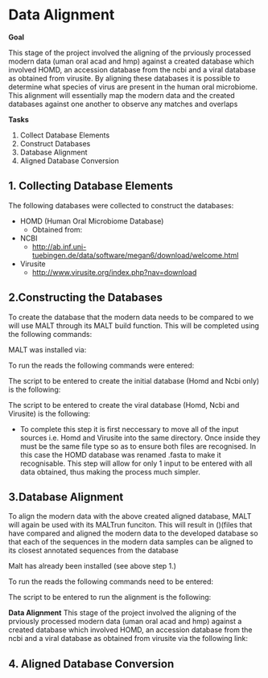 Data Alignment
=============

**Goal**

This stage of the project involved the aligning of the prviously processed modern data (uman oral acad and hmp) against a created database which involved HOMD, an accession database from the ncbi and a viral database as obtained from virusite. By aligning these databases it is possible to determine what species of virus are present in the human oral microbiome. This alignment will essentially map the modern data and the created databases against one another to observe any matches and overlaps 

**Tasks**
1. Collect Database Elements
2. Construct Databases
3. Database Alignment
4. Aligned Database Conversion

## 1. Collecting Database Elements
The following databases were collected to construct the databases:
 - HOMD (Human Oral Microbiome Database)
	 - Obtained from:
 - NCBI
	 - http://ab.inf.uni-tuebingen.de/data/software/megan6/download/welcome.html 
 - Virusite
	 - http://www.virusite.org/index.php?nav=download 


## 2.Constructing the Databases
To create the database that the modern data needs to be compared to we will use MALT through its MALT build function. 
This will be completed using the following commands:

MALT was installed via:

To run the reads the following commands were entered:

The script to be entered to create the initial database (Homd and Ncbi only) is the following:

The script to be entered to create the viral database (Homd, Ncbi and Virusite) is the following:

* To complete this step it is first neccessary to move all of the input sources i.e. Homd and Virusite into the same directory. Once inside they must be the same file type so as to ensure both files are recognised. In this case the HOMD database was renamed .fasta to make it recognisable. This step will allow for only 1 input to be entered with all data obtained, thus making the process much simpler. 


## 3.Database Alignment
To align the modern data with the above created aligned database, MALT will again be used with its MALTrun funciton. This will result in ()(files that have compared and aligned the modern data to the developed database so that each of the sequences in the modern data samples can be aligned to its closest annotated sequences from the database

Malt has already been installed (see above step 1.)

To run the reads the following commands need to be entered:

The script to be entered to run the alignment is the following:




**Data Alignment**
This stage of the project involved the aligning of the prviously processed modern data (uman oral acad and hmp) against a created database which involved HOMD, an accession database from the ncbi and a viral database as obtained from virusite via the following link:

## 4. Aligned Database Conversion
